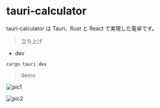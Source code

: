 # tauri-calculator

tauri-calculator は Tauri、Rust と React で実現した電卓です。



> 立ち上げ

- dev

```
cargo tauri dev
```



> demo

![pic1](https://s1.imagehub.cc/images/2022/10/05/5.png)

![pic2](https://s1.imagehub.cc/images/2022/10/05/6.png)
